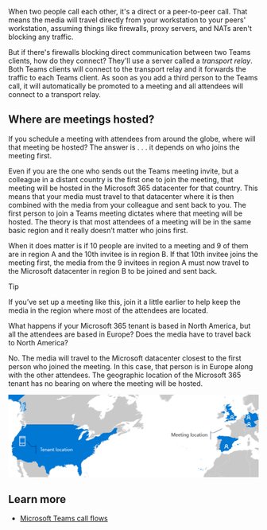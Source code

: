 When two people call each other, it's a direct or a peer-to-peer call. That means the media will travel directly from your workstation to your peers' workstation,  assuming things like firewalls, proxy servers, and NATs aren't blocking any traffic.

But if there's firewalls blocking direct communication between two Teams clients, how do they connect? They'll use a server called a *transport relay*. Both Teams clients will connect to the transport relay and it forwards the traffic to each Teams client. As soon as you add a third person to the Teams call, it will automatically be promoted to a meeting and all attendees will connect to a transport relay.

## Where are meetings hosted?

If you schedule a meeting with attendees from around the globe, where will that meeting be hosted? The answer is . . . it depends on who joins the meeting first.

Even if you are the one who sends out the Teams meeting invite, but a colleague in a distant country is the first one to join the meeting, that meeting will be hosted in the Microsoft 365 datacenter for that country. This means that your media must travel to that datacenter where it is then combined with the media from your colleague and sent back to you. The first person to join a Teams meeting dictates where that meeting will be hosted. The theory is that most attendees of a meeting will be in the same basic region and it really doesn’t matter who joins first.

When it does matter is if 10 people are invited to a meeting and 9 of them are in region A and the 10th invitee is in region B. If that 10th invitee joins the meeting first, the media from the 9 invitees in region A must now travel to the Microsoft datacenter in region B to be joined and sent back.

> [!TIP]
> If you’ve set up a meeting like this, join it a little earlier to help keep the media in the region where most of the attendees are located.

What happens if your Microsoft 365 tenant is based in North America, but all the attendees are based in Europe? Does the media have to travel back to North America?

No. The media will travel to the Microsoft datacenter closest to the first person who joined the meeting. In this case, that person is in Europe along with the other attendees. The geographic location of the Microsoft 365 tenant has no bearing on where the meeting will be hosted.

![map of hosting locations when tenants are globally dispersed](../media/tenant-meeting-location.png)

## Learn more 

- [Microsoft Teams call flows](https://docs.microsoft.com/microsoftteams/microsoft-teams-online-call-flows?azure-portal=true)
